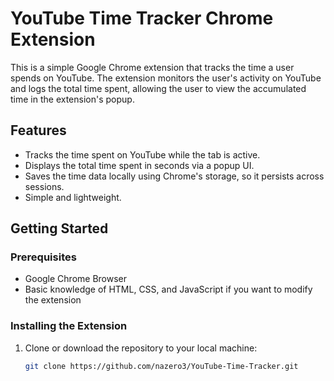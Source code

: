 # YouTube Time Tracker Chrome Extension

This is a simple Google Chrome extension that tracks the time a user spends on YouTube. The extension monitors the user's activity on YouTube and logs the total time spent, allowing the user to view the accumulated time in the extension's popup.

## Features

- Tracks the time spent on YouTube while the tab is active.
- Displays the total time spent in seconds via a popup UI.
- Saves the time data locally using Chrome's storage, so it persists across sessions.
- Simple and lightweight.

## Getting Started

### Prerequisites

- Google Chrome Browser
- Basic knowledge of HTML, CSS, and JavaScript if you want to modify the extension

### Installing the Extension

1. Clone or download the repository to your local machine:
   ```bash
   git clone https://github.com/nazero3/YouTube-Time-Tracker.git
   ```
